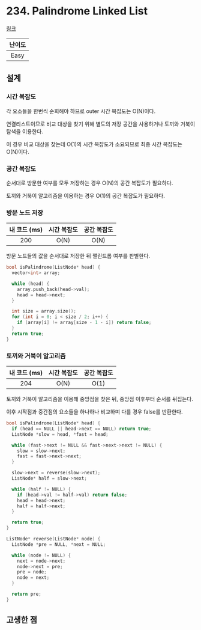 # 234. Palindrome Linked List

[링크](https://leetcode.com/problems/palindrome-linked-list/)

| 난이도 |
| :----: |
|  Easy  |

## 설계

### 시간 복잡도

각 요소들을 한번씩 순회해야 하므로 outer 시간 복잡도는 O(N)이다.

연결리스트이므로 비교 대상을 찾기 위해 별도의 저장 공간을 사용하거나 토끼와 거북이 탐색을 이용한다.

이 경우 비교 대상을 찾는데 O(1)의 시간 복잡도가 소요되므로 최종 시간 복잡도는 O(N)이다.

### 공간 복잡도

순서대로 방문한 여부를 모두 저장하는 경우 O(N)의 공간 복잡도가 필요하다.

토끼와 거북이 알고리즘을 이용하는 경우 O(1)의 공간 복잡도가 필요하다.

### 방문 노드 저장

| 내 코드 (ms) | 시간 복잡도 | 공간 복잡도 |
| :----------: | :---------: | :---------: |
|     200      |    O(N)     |    O(N)     |

방문 노드들의 값을 순서대로 저장한 뒤 팰린드롬 여부를 판별한다.

```cpp
bool isPalindrome(ListNode* head) {
  vector<int> array;

  while (head) {
    array.push_back(head->val);
    head = head->next;
  }

  int size = array.size();
  for (int i = 0; i < size / 2; i++) {
    if (array[i] != array[size - 1 - i]) return false;
  }
  return true;
}
```

### 토끼와 거북이 알고리즘

| 내 코드 (ms) | 시간 복잡도 | 공간 복잡도 |
| :----------: | :---------: | :---------: |
|     204      |    O(N)     |    O(1)     |

토끼와 거북이 알고리즘을 이용해 중앙점을 찾은 뒤, 중앙점 이후부터 순서를 뒤집는다.

이후 시작점과 중간점의 요소들을 하나하나 비교하며 다를 경우 false를 반환한다.

```cpp
bool isPalindrome(ListNode* head) {
  if (head == NULL || head->next == NULL) return true;
  ListNode *slow = head, *fast = head;

  while (fast->next != NULL && fast->next->next != NULL) {
    slow = slow->next;
    fast = fast->next->next;
  }

  slow->next = reverse(slow->next);
  ListNode* half = slow->next;

  while (half != NULL) {
    if (head->val != half->val) return false;
    head = head->next;
    half = half->next;
  }

  return true;
}

ListNode* reverse(ListNode* node) {
  ListNode *pre = NULL, *next = NULL;

  while (node != NULL) {
    next = node->next;
    node->next = pre;
    pre = node;
    node = next;
  }

  return pre;
}
```

## 고생한 점
